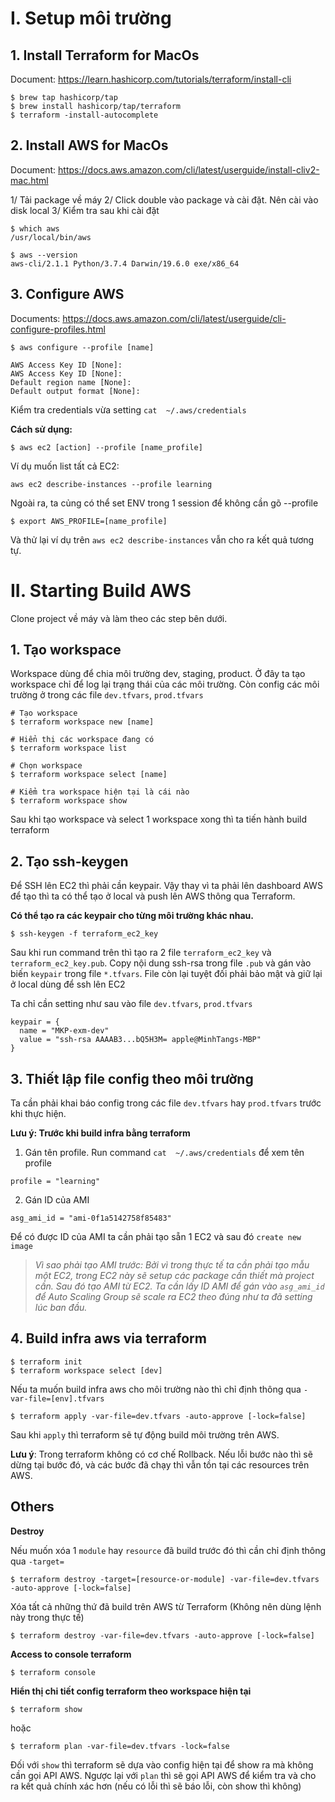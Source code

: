 # I. Setup môi trường

## 1. Install Terraform for MacOs
Document: https://learn.hashicorp.com/tutorials/terraform/install-cli

```
$ brew tap hashicorp/tap
$ brew install hashicorp/tap/terraform
$ terraform -install-autocomplete
```

## 2. Install AWS for MacOs
Document: https://docs.aws.amazon.com/cli/latest/userguide/install-cliv2-mac.html

1/ Tải package về máy
2/ Click double vào package và cài đặt. Nên cài vào disk local
3/ Kiểm tra sau khi cài đặt

```
$ which aws
/usr/local/bin/aws

$ aws --version
aws-cli/2.1.1 Python/3.7.4 Darwin/19.6.0 exe/x86_64
```

## 3. Configure AWS
Documents: https://docs.aws.amazon.com/cli/latest/userguide/cli-configure-profiles.html

```
$ aws configure --profile [name]

AWS Access Key ID [None]:
AWS Access Key ID [None]:
Default region name [None]:
Default output format [None]:
```

Kiểm tra credentials vừa setting `cat  ~/.aws/credentials`

**Cách sử dụng:**
```
$ aws ec2 [action] --profile [name_profile]
```
Ví dụ muốn list tất cả EC2:

`aws ec2 describe-instances --profile learning`

Ngoài ra, ta củng có thể set ENV trong 1 session để không cần gõ --profile
```
$ export AWS_PROFILE=[name_profile]
```
Và thử lại ví dụ trên `aws ec2 describe-instances` vẫn cho ra kết quả tương tự.

# II. Starting Build AWS

Clone project về máy và làm theo các step bên dưới.

## 1. Tạo workspace
Workspace dùng để chia môi trường dev, staging, product. Ở đây ta tạo workspace chỉ để log lại trạng thái của các môi trường. Còn config các môi trường ở trong các file `dev.tfvars`, `prod.tfvars`

```
# Tạo workspace
$ terraform workspace new [name]

# Hiển thị các workspace đang có
$ terraform workspace list

# Chọn workspace
$ terraform workspace select [name]

# Kiểm tra workspace hiện tại là cái nào
$ terraform workspace show
```

Sau khi tạo workspace và select 1 workspace xong thì ta tiến hành build terraform

## 2. Tạo ssh-keygen
Để SSH lên EC2 thì phải cần keypair. Vậy thay vì ta phải lên dashboard AWS để tạo thì ta có thể tạo ở local và push lên AWS thông qua Terraform.

__Có thể tạo ra các keypair cho từng môi trường khác nhau.__

```
$ ssh-keygen -f terraform_ec2_key
```

Sau khi run command trên thì tạo ra 2 file `terraform_ec2_key` và `terraform_ec2_key.pub`.
Copy nội dung ssh-rsa trong file `.pub` và gán vào biến `keypair` trong file `*.tfvars`.
File còn lại tuyệt đối phải bảo mật và giữ lại ở local dùng để ssh lên EC2

Ta chỉ cần setting như sau vào file `dev.tfvars`, `prod.tfvars`

```
keypair = {
  name = "MKP-exm-dev"
  value = "ssh-rsa AAAAB3...bQ5H3M= apple@MinhTangs-MBP"
}
```

## 3. Thiết lập file config theo môi trường
Ta cần phải khai báo config trong các file `dev.tfvars` hay `prod.tfvars` trước khi thực hiện.

**Lưu ý: Trước khi build infra bằng terraform**

1. Gán tên profile. Run command `cat  ~/.aws/credentials` để xem tên profile

```
profile = "learning"
```

2. Gán ID của AMI

```
asg_ami_id = "ami-0f1a5142758f85483"
```

Để có được ID của AMI ta cần phải tạo sẵn 1 EC2 và sau đó `create new image`

> _Vì sao phải tạo AMI trước:
Bởi vì trong thực tế ta cần phải tạo mẫu một EC2, trong EC2 này sẽ setup các package cần thiết mà project cần. Sau đó tạo AMI từ EC2. Ta cần lấy ID AMI để gán vào `asg_ami_id` để Auto Scaling Group sẽ scale ra EC2 theo đúng như ta đã setting lúc ban đầu._

## 4. Build infra aws via terraform
```
$ terraform init
$ terraform workspace select [dev]
```

Nếu ta muốn build infra aws cho môi trường nào thì chỉ định thông qua `-var-file=[env].tfvars`

```
$ terraform apply -var-file=dev.tfvars -auto-approve [-lock=false]
```

Sau khi `apply` thì terraform sẽ tự động build môi trường trên AWS.

**Lưu ý**: Trong terraform không có cơ chế Rollback. Nếu lỗi bước nào thì sẽ dừng tại bước đó, và các bước đã chạy thì vẫn tồn tại các resources trên AWS.

## Others

**Destroy**

Nếu muốn xóa 1 `module` hay `resource` đã build trước đó thì cần chỉ định thông qua `-target=`

```
$ terraform destroy -target=[resource-or-module] -var-file=dev.tfvars -auto-approve [-lock=false]
```

Xóa tất cả những thứ đã build trên AWS từ Terraform (Không nên dùng lệnh này trong thực tế)

```
$ terraform destroy -var-file=dev.tfvars -auto-approve [-lock=false]
```

**Access to console terraform**

```
$ terraform console
```

**Hiển thị chi tiết config terraform theo workspace hiện tại**

```
$ terraform show
```

hoặc

```
$ terraform plan -var-file=dev.tfvars -lock=false
```

Đối với `show` thì terraform sẽ dựa vào config hiện tại để show ra mà không cần gọi API AWS. Ngược lại với `plan` thì sẽ gọi API AWS để kiểm tra và cho ra kết quả chính xác hơn (nếu có lỗi thì sẽ báo lỗi, còn show thì không)
